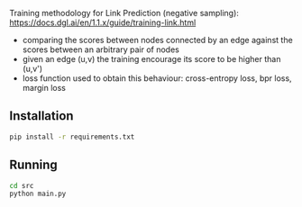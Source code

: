 Training methodology for Link Prediction (negative sampling): https://docs.dgl.ai/en/1.1.x/guide/training-link.html
- comparing the scores between nodes connected by an edge against the scores between an arbitrary pair of nodes
- given an edge (u,v) the training encourage its score to be higher than (u,v')
- loss function used to obtain this behaviour: cross-entropy loss, bpr loss, margin loss

## Installation
```bash
pip install -r requirements.txt
```
## Running
```bash
cd src
python main.py 
```